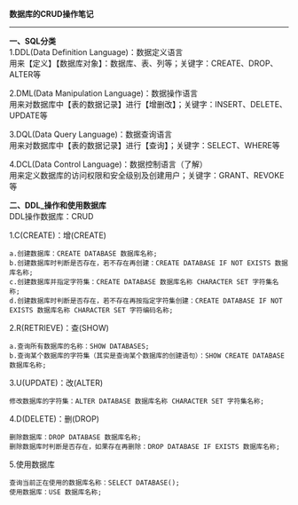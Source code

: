 **数据库的CRUD操作笔记**  

----------


**一、SQL分类**  
1.DDL(Data Definition Language)：数据定义语言  
用来【定义】【数据库对象】：数据库、表、列等；关键字：CREATE、DROP、ALTER等  

2.DML(Data Manipulation Language)：数据操作语言  
用来对数据库中【表的数据记录】进行【增删改】；关键字：INSERT、DELETE、UPDATE等  

3.DQL(Data Query Language)：数据查询语言  
用来对数据库中【表的数据记录】进行【查询】；关键字：SELECT、WHERE等  

4.DCL(Data Control Language)：数据控制语言（了解）  
用来定义数据库的访问权限和安全级别及创建用户；关键字：GRANT、REVOKE等  

**二、DDL_操作和使用数据库**  
DDL操作数据库：CRUD  

1.C(CREATE)：增(CREATE)  

    a.创建数据库：CREATE DATABASE 数据库名称;  
    b.创建数据库时判断是否存在，若不存在再创建：CREATE DATABASE IF NOT EXISTS 数据库名称;  
    c.创建数据库并指定字符集：CREATE DATABASE 数据库名称 CHARACTER SET 字符集名称;  
    d.创建数据库时判断是否存在，若不存在再按指定字符集创建：CREATE DATABASE IF NOT EXISTS 数据库名称 CHARACTER SET 字符编码名称;  

2.R(RETRIEVE)：查(SHOW)  

    a.查询所有数据库的名称：SHOW DATABASES;  
    b.查询某个数据库的字符集（其实是查询某个数据库的创建语句）：SHOW CREATE DATABASE 数据库名称;    
3.U(UPDATE)：改(ALTER)  

    修改数据库的字符集：ALTER DATABASE 数据库名称 CHARACTER SET 字符集名称;  

4.D(DELETE)：删(DROP)  

    删除数据库：DROP DATABASE 数据库名称;  
    删除数据库时判断是否存在，如果存在再删除：DROP DATABASE IF EXISTS 数据库名称;  

5.使用数据库  

    查询当前正在使用的数据库名称：SELECT DATABASE();  
    使用数据库：USE 数据库名称;  